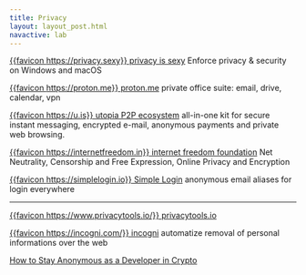 ```yaml
---
title: Privacy
layout: layout_post.html
navactive: lab
---
```


[{{favicon https://privacy.sexy}} privacy is sexy](https://privacy.sexy/) Enforce privacy & security on Windows and macOS

[{{favicon https://proton.me}} proton.me](https://proton.me/) private office suite: email, drive, calendar, vpn

[{{favicon https://u.is}} utopia P2P ecosystem](https://u.is/en/) all-in-one kit for secure instant messaging, encrypted e-mail, anonymous payments and private web browsing.

[{{favicon https://internetfreedom.in}} internet freedom foundation](https://internetfreedom.in) Net Neutrality, Censorship and Free Expression, Online Privacy and Encryption

[{{favicon https://simplelogin.io}} Simple Login](https://simplelogin.io) anonymous email aliases for login everywhere

---

[{{favicon https://www.privacytools.io/}} privacytools.io](https://www.privacytools.io/)

[{{favicon https://incogni.com/}} incogni](https://incogni.com/) automatize removal of personal informations over the web

[How to Stay Anonymous as a Developer in Crypto](https://cryptojobslist.com/blog/how-to-stay-anonymous-as-a-developer-in-crypto)
